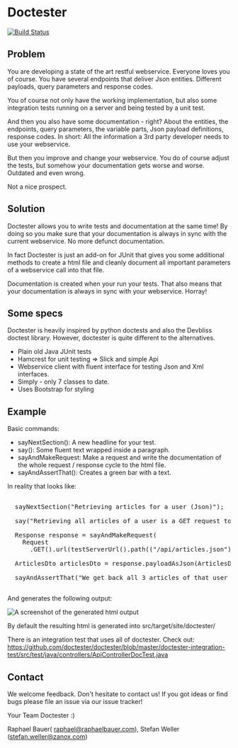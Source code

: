 Doctester
=========

[![Build Status](https://buildhive.cloudbees.com/job/raphaelbauer/job/doctester/badge/icon)](https://buildhive.cloudbees.com/job/raphaelbauer/job/doctester/)

## Problem

You are developing a state of the art restful webservice. Everyone loves you
of course. You have several endpoints that deliver Json entities. 
Different payloads, query parameters and response codes.

You of course not only have the working implementation, but also some integration
tests running on a server and being tested by a unit test.

And then you also have some documentation - right? About the entities, the endpoints,
query parameters, the variable parts, Json payload definitions, response codes.
In short: All the information a 3rd party developer needs to use your webservice.

But then you improve and change your webservice. You do of course adjust the tests,
but somehow your documentation gets worse and worse. Outdated and even wrong.

Not a nice prospect.


## Solution

Doctester allows you to write tests and documentation at the same time! 
By doing so you make sure that
your documentation is always in sync with the current webservice. No more defunct
documentation.

In fact Doctester is just an add-on for JUnit that
gives you some additional methods to create a html file and cleanly document
all important parameters of a webservice call into that file.

Documentation is created when your run your tests. That also means that
your documentation is always in sync with your webservice. Horray!


## Some specs

Doctester is heavily inspired by python doctests and also the Devbliss
doctest library. However, doctester is quite different to the alternatives.


 * Plain old Java JUnit tests
 * Hamcrest for unit testing => Slick and simple Api
 * Webservice client with fluent interface for testing Json and Xml interfaces.
 * Simply - only 7 classes to date.
 * Uses Bootstrap for styling


## Example

Basic commands:

 * sayNextSection(): A new headline for your test.
 * say(): Some fluent text wrapped inside a paragraph.
 * sayAndMakeRequest: Make a request and write the documentation of the whole
   request / response cycle to the html file.
 * sayAndAssertThat(): Creates a green bar with a text.

In reality that looks like:

<pre>

  sayNextSection("Retrieving articles for a user (Json)");

  say("Retrieving all articles of a user is a GET request to " + GET_ARTICLES_URL);

  Response response = sayAndMakeRequest(
    Request
      .GET().url(testServerUrl().path(("/api/articles.json"))));
        
  ArticlesDto articlesDto = response.payloadAsJson(ArticlesDto.class);

  sayAndAssertThat("We get back all 3 articles of that user ", 3, equalTo(articlesDto.articles.size()));

</pre>

And generates the following output:

![A screenshot of the generated html output](https://github.com/doctester/doctester/raw/master/img/doctester_example_output.png)



By default the resulting html is generated into src/target/site/doctester/

There is an integration test that uses all of doctester. Check out:
https://github.com/doctester/doctester/blob/master/doctester-integration-test/src/test/java/controllers/ApiControllerDocTest.java


## Contact

We welcome feedback. Don't hesitate to contact us! If you got ideas or find bugs
please file an issue via our issue tracker!

Your Team Doctester :)

Raphael Bauer( raphael@raphaelbauer.com), Stefan Weller (stefan.weller@zanox.com)


